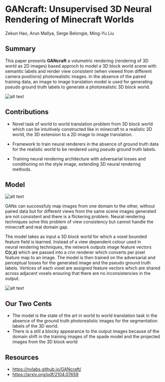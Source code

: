 # GANcraft: Unsupervised 3D Neural Rendering of Minecraft Worlds
Zekun Hao, Arun Mallya, Serge Belongie, Ming-Yu Liu

## Summary

This paper presents **GANcraft** a volumetric rendering (rendering of 3D world as 2D images) based approch to model a 3D
block world scene with semantic labels and render view consistent (when viewed from different camera positions) 
photorealistic images. In the absence of the paired training data,
an image to image translation model is used for generating pseudo ground truth labels 
to generate a photorealistic 3D block world.

![alt text](https://github.com/kumar-devesh/papers_we_read/blob/master/images/GANcraft_pseudogt.PNG)

## Contributions

- Novel task of world to world translation problem from 
3D block world which can be intuitively constructed like in
minecraft to a realistic 3D world, the 3D extension to a 2D
image to image translation.

- Framework to train neural renderers in the absence of ground 
truth data for the realistic world to be rendered using pseudo 
ground truth labels.

- Training neural rendering architecture with adversarial losses 
and conditioning on the style image, extending 3D neural rendering
methods.

## Model

![alt text](https://github.com/kumar-devesh/papers_we_read/blob/master/images/GANcraft_overview.PNG)

GANs can successfuly map images from one 
domain to the other, without paired data but for different views 
from the same scene images generated are not consistent and 
there is a flickering problem. Neural rendering techniques solve this problem of
view consistency but cannot handle the minecraft and real
domain gap.

The model takes as input a 3D block world for which a voxel bounded 
feature field is learned. Instead of a view dependent colour used in  
neural rendering techniques, the network outputs image feature vectors **C(r,z)** which are passed 
into a cnn renderer which converts per pixel feature map to an image.
The model is then trained on the adversarial and
perceptual losses for the generated image and the pseudo ground truth 
labels. Vertices of each voxel are assigned feature vectors which are shared 
across adjacent voxels ensuring that there are no inconsistencies in 
the output.

![alt text](https://github.com/kumar-devesh/papers_we_read/blob/master/images/GANcraft_feature_field.PNG)

## Our Two Cents
- The model is the state of the art in world to world translation task in the absence of the ground truth photorealistic images for the segmentation labels of the 3D world.
- There is a still a blocky appearance to the output images because of the domain shift in the training images of the spade model and the projected images from the 3D block
world

## Resources
- https://nvlabs.github.io/GANcraft/
- https://arxiv.org/pdf/2104.07659
